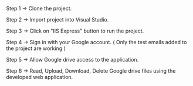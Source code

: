 Step 1 -> Clone the project.

Step 2 -> Import project into Visual Studio.

Step 3 -> Click on "IIS Express" button to run the project.

Step 4 -> Sign in with your Google account. ( Only the test emails added to the project are working )

Step 5 -> Allow Google drive access to the application.

Step 6 -> Read, Upload, Download, Delete Google drive files using the developed web application.
